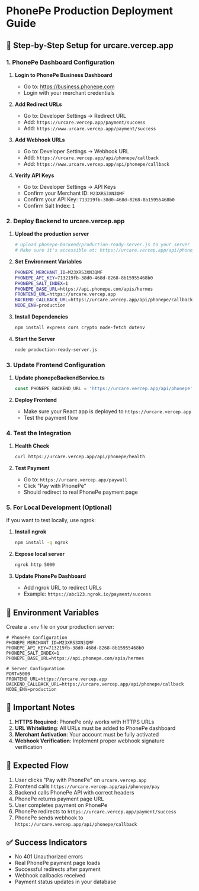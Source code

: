# PhonePe Production Deployment Guide

## 🚀 **Step-by-Step Setup for urcare.vercep.app**

### 1. **PhonePe Dashboard Configuration**

1. **Login to PhonePe Business Dashboard**
   - Go to: https://business.phonepe.com
   - Login with your merchant credentials

2. **Add Redirect URLs**
   - Go to: Developer Settings → Redirect URL
   - Add: `https://urcare.vercep.app/payment/success`
   - Add: `https://www.urcare.vercep.app/payment/success`

3. **Add Webhook URLs**
   - Go to: Developer Settings → Webhook URL
   - Add: `https://urcare.vercep.app/api/phonepe/callback`
   - Add: `https://www.urcare.vercep.app/api/phonepe/callback`

4. **Verify API Keys**
   - Go to: Developer Settings → API Keys
   - Confirm your Merchant ID: `M23XRS3XN3QMF`
   - Confirm your API Key: `713219fb-38d0-468d-8268-8b15955468b0`
   - Confirm Salt Index: `1`

### 2. **Deploy Backend to urcare.vercep.app**

1. **Upload the production server**
   ```bash
   # Upload phonepe-backend/production-ready-server.js to your server
   # Make sure it's accessible at: https://urcare.vercep.app/api/phonepe/
   ```

2. **Set Environment Variables**
   ```bash
   PHONEPE_MERCHANT_ID=M23XRS3XN3QMF
   PHONEPE_API_KEY=713219fb-38d0-468d-8268-8b15955468b0
   PHONEPE_SALT_INDEX=1
   PHONEPE_BASE_URL=https://api.phonepe.com/apis/hermes
   FRONTEND_URL=https://urcare.vercep.app
   BACKEND_CALLBACK_URL=https://urcare.vercep.app/api/phonepe/callback
   NODE_ENV=production
   ```

3. **Install Dependencies**
   ```bash
   npm install express cors crypto node-fetch dotenv
   ```

4. **Start the Server**
   ```bash
   node production-ready-server.js
   ```

### 3. **Update Frontend Configuration**

1. **Update phonepeBackendService.ts**
   ```typescript
   const PHONEPE_BACKEND_URL = 'https://urcare.vercep.app/api/phonepe';
   ```

2. **Deploy Frontend**
   - Make sure your React app is deployed to `https://urcare.vercep.app`
   - Test the payment flow

### 4. **Test the Integration**

1. **Health Check**
   ```bash
   curl https://urcare.vercep.app/api/phonepe/health
   ```

2. **Test Payment**
   - Go to: `https://urcare.vercep.app/paywall`
   - Click "Pay with PhonePe"
   - Should redirect to real PhonePe payment page

### 5. **For Local Development (Optional)**

If you want to test locally, use ngrok:

1. **Install ngrok**
   ```bash
   npm install -g ngrok
   ```

2. **Expose local server**
   ```bash
   ngrok http 5000
   ```

3. **Update PhonePe Dashboard**
   - Add ngrok URL to redirect URLs
   - Example: `https://abc123.ngrok.io/payment/success`

## 🔧 **Environment Variables**

Create a `.env` file on your production server:

```env
# PhonePe Configuration
PHONEPE_MERCHANT_ID=M23XRS3XN3QMF
PHONEPE_API_KEY=713219fb-38d0-468d-8268-8b15955468b0
PHONEPE_SALT_INDEX=1
PHONEPE_BASE_URL=https://api.phonepe.com/apis/hermes

# Server Configuration
PORT=5000
FRONTEND_URL=https://urcare.vercep.app
BACKEND_CALLBACK_URL=https://urcare.vercep.app/api/phonepe/callback
NODE_ENV=production
```

## 🚨 **Important Notes**

1. **HTTPS Required**: PhonePe only works with HTTPS URLs
2. **URL Whitelisting**: All URLs must be added to PhonePe dashboard
3. **Merchant Activation**: Your account must be fully activated
4. **Webhook Verification**: Implement proper webhook signature verification

## 🎯 **Expected Flow**

1. User clicks "Pay with PhonePe" on `urcare.vercep.app`
2. Frontend calls `https://urcare.vercep.app/api/phonepe/pay`
3. Backend calls PhonePe API with correct headers
4. PhonePe returns payment page URL
5. User completes payment on PhonePe
6. PhonePe redirects to `https://urcare.vercep.app/payment/success`
7. PhonePe sends webhook to `https://urcare.vercep.app/api/phonepe/callback`

## ✅ **Success Indicators**

- No 401 Unauthorized errors
- Real PhonePe payment page loads
- Successful redirects after payment
- Webhook callbacks received
- Payment status updates in your database
